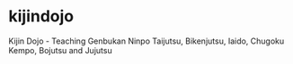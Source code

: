 # kijindojo
Kijin Dojo - Teaching Genbukan Ninpo Taijutsu, Bikenjutsu, Iaido, Chugoku Kempo, Bojutsu and Jujutsu
